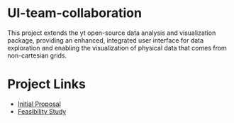 # UI-team-collaboration
 This project extends the yt open-source data analysis and visualization package, providing an enhanced, integrated user interface for data exploration and enabling the visualization of physical data that comes from non-cartesian grids.
 
# Project Links
   - [Initial Proposal](https://hackmd.io/@matthewturk/SJCHGC6-I)
   - [Feasibility Study](https://docs.google.com/document/d/1MbGmy5cSSesI0oUCWHxpiwcHEw6kqd79AV1XZW-rEZo/edit?usp=sharing)
